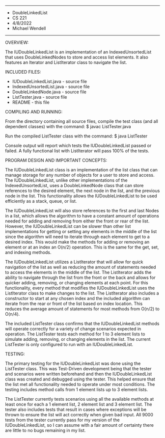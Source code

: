****************
* DoubleLinkedList
* CS 221
* 4/8/2022
* Michael Wendell
**************** 

OVERVIEW:

The IUDoubleLinkedList is an implementation of an IndexedUnsortedList that uses DoubleLinkedNodes to store and access 
list elements. It also features an Iterator and ListIterator class to navigate the list.

INCLUDED FILES:

* IUDoubleLinkedList.java - source file
* IndexedUnsortedList.java - source file
* DoubleLinkedNode.java - source file
* ListTester.java - source file
* README - this file

COMPILING AND RUNNING:

From the directory containing all source files, compile the test
 class (and all dependent classes) with the command:
 $ javac ListTester.java

 Run the compiled ListTester class with the command:
 $ java ListTester

Console output will report which tests the IUDoubleLinkedList passed or failed. A fully functional list with 
ListIterator will pass 100% of the tests. 


PROGRAM DESIGN AND IMPORTANT CONCEPTS:

The IUDoubleLinkedList class is an implementation of the list class that can manage storage for any number of 
objects for a user to store and access. The IUDoubleLinkedList, unlike other implementations of the IndexedUnsortedList, 
uses a DoubleLinkedNode class that can store references to the desired element, the next node in the list, and the 
previous node in the list. This functionality allows the IUDoubleLinkedList to be used efficiently as a stack, queue, or
 list. 

The IUDoubleLinkedList will also store references to the first and last Nodes in a list, which allows the algorithm to 
have a constant amount of operations needed for adding and removing from either the front or rear of the list. However, 
the IUDoubleLinkedList can be slower than other list implementations for getting or setting any elements in the middle 
of the list since the algorithm will need to iterate through each element to get to a desired index. This would make 
the methods for adding or removing an element or at an index an O(n/2) operation. This is the same for the get, set,  
and indexing methods.

The IUDoubleLinkedList utilizes a ListIterator that will allow for quick navigation of the list as well as reducing the 
amount of statements needed to access the elements in the middle of the list. The ListIterator adds the ability to navigate 
through the list from the front or the back and allows for quicker adding, removing, or changing elements at each point.
For this functionality, every method that modifies the IUDoubleLinkedList uses the ListIterator class to make changes to 
the list. The ListIterator also includes a constructor to start at any chosen index and the included algorithm can iterate
from the rear or front of the list based on index location. This reduces the average amount of statements for most methods 
from O(n/2) to O(n/4).

The included ListTester class confirms that the IUDoubleLinkedList methods will operate correctly for a variety of change 
scenarios expected in operation. The ListTester tests each method for 1 to 3 element lists to simulate adding, removing, or 
changing elements in the list. The current ListTester is only configured to run with an IUDoubleLinkedList.

TESTING:

The primary testing for the IUDoubleLinkedList was done using the ListTester class. This was Test-Driven development being 
that the tester and scenarios were written beforehand and then the IUDoubleLinkedList class was created and debugged using 
the tester. This helped ensure that the list met all functionality needed to operate under most conditions. The testing 
includes method calls from 1 element lists up to 3 element lists.

The ListTester currently tests scenarios using all the available methods at least once for each a 1 element list, 2 element 
list and 3 element list. The tester also includes tests that result in cases where exceptions will be thrown to ensure the 
list will act correctly when given bad input. All 9000 tests from the tester currently pass for my version of the 
IUDoubleLinkedList, so I can assume with a fair amount of certainty there are little to no bugs remaining in my list. 


